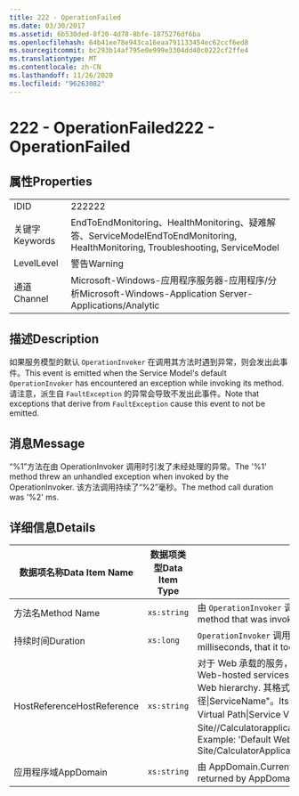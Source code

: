 ```yaml
---
title: 222 - OperationFailed
ms.date: 03/30/2017
ms.assetid: 6b530ded-8f20-4d78-8bfe-1875276df6ba
ms.openlocfilehash: 64b41ee78e943ca16eaa791133454ec62ccf6ed8
ms.sourcegitcommit: bc293b14af795e0e999e3304dd40c0222cf2ffe4
ms.translationtype: MT
ms.contentlocale: zh-CN
ms.lasthandoff: 11/26/2020
ms.locfileid: "96263082"
---
```

# <a name="222---operationfailed"></a><span data-ttu-id="fae05-102">222 - OperationFailed</span><span class="sxs-lookup"><span data-stu-id="fae05-102">222 - OperationFailed</span></span>

## <a name="properties"></a><span data-ttu-id="fae05-103">属性</span><span class="sxs-lookup"><span data-stu-id="fae05-103">Properties</span></span>  
  
|||  
|-|-|  
|<span data-ttu-id="fae05-104">ID</span><span class="sxs-lookup"><span data-stu-id="fae05-104">ID</span></span>|<span data-ttu-id="fae05-105">222</span><span class="sxs-lookup"><span data-stu-id="fae05-105">222</span></span>|  
|<span data-ttu-id="fae05-106">关键字</span><span class="sxs-lookup"><span data-stu-id="fae05-106">Keywords</span></span>|<span data-ttu-id="fae05-107">EndToEndMonitoring、HealthMonitoring、疑难解答、ServiceModel</span><span class="sxs-lookup"><span data-stu-id="fae05-107">EndToEndMonitoring, HealthMonitoring, Troubleshooting, ServiceModel</span></span>|  
|<span data-ttu-id="fae05-108">Level</span><span class="sxs-lookup"><span data-stu-id="fae05-108">Level</span></span>|<span data-ttu-id="fae05-109">警告</span><span class="sxs-lookup"><span data-stu-id="fae05-109">Warning</span></span>|  
|<span data-ttu-id="fae05-110">通道</span><span class="sxs-lookup"><span data-stu-id="fae05-110">Channel</span></span>|<span data-ttu-id="fae05-111">Microsoft-Windows-应用程序服务器-应用程序/分析</span><span class="sxs-lookup"><span data-stu-id="fae05-111">Microsoft-Windows-Application Server-Applications/Analytic</span></span>|  
  
## <a name="description"></a><span data-ttu-id="fae05-112">描述</span><span class="sxs-lookup"><span data-stu-id="fae05-112">Description</span></span>  

 <span data-ttu-id="fae05-113">如果服务模型的默认 `OperationInvoker` 在调用其方法时遇到异常，则会发出此事件。</span><span class="sxs-lookup"><span data-stu-id="fae05-113">This event is emitted when the Service Model's default `OperationInvoker` has encountered an exception while invoking its method.</span></span> <span data-ttu-id="fae05-114">请注意，派生自 `FaultException` 的异常会导致不发出此事件。</span><span class="sxs-lookup"><span data-stu-id="fae05-114">Note that exceptions that derive from `FaultException` cause this event to not be emitted.</span></span>  
  
## <a name="message"></a><span data-ttu-id="fae05-115">消息</span><span class="sxs-lookup"><span data-stu-id="fae05-115">Message</span></span>  

 <span data-ttu-id="fae05-116">“%1”方法在由 OperationInvoker 调用时引发了未经处理的异常。</span><span class="sxs-lookup"><span data-stu-id="fae05-116">The '%1' method threw an unhandled exception when invoked by the OperationInvoker.</span></span> <span data-ttu-id="fae05-117">该方法调用持续了“%2”毫秒。</span><span class="sxs-lookup"><span data-stu-id="fae05-117">The method call duration was '%2' ms.</span></span>  
  
## <a name="details"></a><span data-ttu-id="fae05-118">详细信息</span><span class="sxs-lookup"><span data-stu-id="fae05-118">Details</span></span>  
  
|<span data-ttu-id="fae05-119">数据项名称</span><span class="sxs-lookup"><span data-stu-id="fae05-119">Data Item Name</span></span>|<span data-ttu-id="fae05-120">数据项类型</span><span class="sxs-lookup"><span data-stu-id="fae05-120">Data Item Type</span></span>|<span data-ttu-id="fae05-121">描述</span><span class="sxs-lookup"><span data-stu-id="fae05-121">Description</span></span>|  
|--------------------|--------------------|-----------------|  
|<span data-ttu-id="fae05-122">方法名</span><span class="sxs-lookup"><span data-stu-id="fae05-122">Method Name</span></span>|`xs:string`|<span data-ttu-id="fae05-123">由 `OperationInvoker` 调用的方法的 CLR 名称。</span><span class="sxs-lookup"><span data-stu-id="fae05-123">The CLR name of the method that was invoked by the `OperationInvoker`.</span></span>|  
|<span data-ttu-id="fae05-124">持续时间</span><span class="sxs-lookup"><span data-stu-id="fae05-124">Duration</span></span>|`xs:long`|<span data-ttu-id="fae05-125">`OperationInvoker` 调用方法所花费的时间（以毫秒为单位）。</span><span class="sxs-lookup"><span data-stu-id="fae05-125">The time, in milliseconds, that it took the `OperationInvoker` to invoke the method.</span></span>|  
|<span data-ttu-id="fae05-126">HostReference</span><span class="sxs-lookup"><span data-stu-id="fae05-126">HostReference</span></span>|`xs:string`|<span data-ttu-id="fae05-127">对于 Web 承载的服务，此字段唯一标识 Web 层次结构中的服务。</span><span class="sxs-lookup"><span data-stu-id="fae05-127">For Web-hosted services, this field uniquely identifies the service in the Web hierarchy.</span></span> <span data-ttu-id="fae05-128">其格式定义为 "网站名称应用程序虚拟路径&#124;服务虚拟路径&#124;ServiceName"。</span><span class="sxs-lookup"><span data-stu-id="fae05-128">Its format is defined as 'Web Site Name Application Virtual Path&#124;Service Virtual Path&#124;ServiceName'.</span></span> <span data-ttu-id="fae05-129">示例： "Default Web Site//Calculatorapplication&#124;/CalculatorService.svc&#124;CalculatorService"。</span><span class="sxs-lookup"><span data-stu-id="fae05-129">Example: 'Default Web Site/CalculatorApplication&#124;/CalculatorService.svc&#124;CalculatorService'.</span></span>|  
|<span data-ttu-id="fae05-130">应用程序域</span><span class="sxs-lookup"><span data-stu-id="fae05-130">AppDomain</span></span>|`xs:string`|<span data-ttu-id="fae05-131">由 AppDomain.CurrentDomain.FriendlyName 返回的字符串。</span><span class="sxs-lookup"><span data-stu-id="fae05-131">The string returned by AppDomain.CurrentDomain.FriendlyName.</span></span>|

